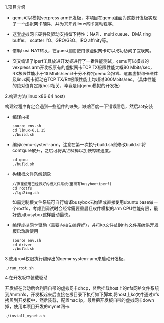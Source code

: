 1.项目介绍

* qemu可以模拟vexpress arm开发板，本项目在qemu里面为这款开发板实现了一个虚拟网卡硬件，并为其开发linux网卡驱动程序。

* 这套虚拟网卡硬件及驱动支持如下特性：NAPI、multi queue、DMA ring buffer、 scatter I/O、GRO/GSO、IRQ affinity等。

* 借助host NAT转发，在guest里面使用该虚拟网卡可以成功访问了互联网。

* 交叉编译了iperf工具放进开发板进行了一番性能测试，qemu可以模拟的vexpress arm开发板原有的虚拟网卡TCP TX极限性能大概80 Mbits/sec，RX极限性能小于10 Mbits/sec且十分不稳定qemu会报错。这套虚拟网卡硬件及linux网卡驱动在TCP TX/RX极限性能上均超过300Mbits/sec。（具体性能的绝对值肯定跟host相关，毕竟是用qemu模拟的开发板）



2.构建方法(linux x86-64 host)

构建过程中肯定会遇到一些组件的缺失，缺啥百度一下错误信息，然后apt安装

* 编译内核

  ```
  source env.sh
  cd linux-6.1.15
  ./build.sh
  ```

* 编译qemu-system-arm，注意在第一次执行build.sh前修改build.sh将configure放开，之后可将其注释掉以加快构建速度。

  ```
  cd qemu
  ./build.sh
  ```

* 构建根文件系统镜像

  ```
  //直接使用已经做好的根文件系统(里面有busybox+iperf)
  cd rootfs
  ./tgz2img.sh
  ```

  如需定制根文件系统可自行编译busybox去构建或直接使用ubuntu base做一个rootfs，考虑到调试时会经常需要重启且软件模拟的arm CPU性能有限，最好选用busybox这样启动最快。

* 编译虚拟网卡驱动（需要内核先编译好），并将ko文件放到nfs文件系统供开发板启动后使用

  ```
  source env.sh
  cd driver
  ./build.sh
  ```



3.使用root权限执行编译出的qemu-system-arm来启动开发板，

```
./run_root.sh
```



4.在开发板中装载驱动

开发板在启动后会利用自带的虚拟网卡dhcp，然后挂载host上的nfs网络文件系统到/mnt/nfs，开发板起来后直接在根目录下执行如下脚本,将host上ko文件通过nfs拷贝到开发板中，然后装载，配置mac ip，最后把开发板自带的虚拟网卡down掉，使用本项目开发的mynet网卡:

```
./install_mynet.sh
```